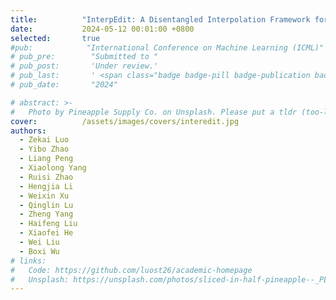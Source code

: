 ```yaml
---
title:          "InterpEdit: A Disentangled Interpolation Framework for Fidelity in Complex Image Editing"
date:           2024-05-12 00:01:00 +0800
selected:       true
#pub:            "International Conference on Machine Learning (ICML)"
# pub_pre:        "Submitted to "
# pub_post:       'Under review.'
# pub_last:       ' <span class="badge badge-pill badge-publication badge-success">Spotlight</span>'
# pub_date:       "2024"

# abstract: >-
#   Photo by Pineapple Supply Co. on Unsplash. Please put a tldr (too-long-didnt-read, 1~2 sentences) of your publication here. It is not recommended to put the actual abstract here because it is usually too long to fit in. $\LaTeX$ is supported. $a=b+c$.
cover:          /assets/images/covers/interedit.jpg
authors:
  - Zekai Luo
  - Yibo Zhao
  - Liang Peng
  - Xiaolong Yang
  - Ruisi Zhao
  - Hengjia Li
  - Weixin Xu
  - Qinglin Lu
  - Zheng Yang
  - Haifeng Liu
  - Xiaofei He
  - Wei Liu
  - Boxi Wu
# links:
#   Code: https://github.com/luost26/academic-homepage
#   Unsplash: https://unsplash.com/photos/sliced-in-half-pineapple--_PLJZmHZzk
---
```

